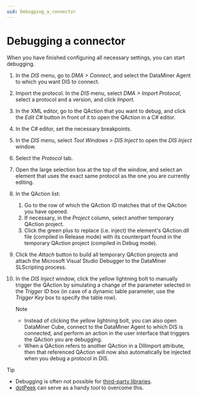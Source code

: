 ```yaml
---
uid: Debugging_a_connector
---
```


# Debugging a connector

When you have finished configuring all necessary settings, you can start debugging.

1. In the *DIS* menu, go to *DMA \> Connect*, and select the DataMiner Agent to which you want DIS to connect.
1. Import the protocol. In the *DIS* menu, select *DMA \> Import Protocol*, select a protocol and a version, and click *Import*.
1. In the XML editor, go to the QAction that you want to debug, and click the *Edit C#* button in front of it to open the QAction in a C# editor.
1. In the C# editor, set the necessary breakpoints.
1. In the *DIS* menu, select *Tool Windows \> DIS Inject* to open the *DIS Inject* window.
1. Select the *Protocol* tab.
1. Open the large selection box at the top of the window, and select an element that uses the exact same protocol as the one you are currently editing.
1. In the QAction list:

    1. Go to the row of which the QAction ID matches that of the QAction you have opened.
    1. If necessary, in the *Project* column, select another temporary QAction project.
    1. Click the green plus to replace (i.e. inject) the element's QAction.dll file (compiled in Release mode) with its counterpart found in the temporary QAction project (compiled in Debug mode).

1. Click the *Attach* button to build all temporary QAction projects and attach the Microsoft Visual Studio Debugger to the DataMiner SLScripting process.
1. In the *DIS Inject* window, click the yellow lightning bolt to manually trigger the QAction by simulating a change of the parameter selected in the *Trigger ID* box (in case of a dynamic table parameter, use the *Trigger Key* box to specify the table row).

    > [!NOTE]
    > - Instead of clicking the yellow lightning bolt, you can also open DataMiner Cube, connect to the DataMiner Agent to which DIS is connected, and perform an action in the user interface that triggers the QAction you are debugging.
    > - When a QAction refers to another QAction in a DllImport attribute, then that referenced QAction will now also automatically be injected when you debug a protocol in DIS.

> [!TIP]
> - Debugging is often not possible for [third-party libraries](https://docs.dataminer.services/develop/TOOLS/NuGet/TOONuGet.html).
> - [dotPeek](xref:dotPeek#debug-3rd-party-libraries) can serve as a handy tool to overcome this.